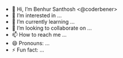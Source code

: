 - 👋 Hi, I’m Benhur Santhosh <@coderbener>
- 👀 I’m interested in ...
- 🌱 I’m currently learning ...
- 💞️ I’m looking to collaborate on ...
- 📫 How to reach me ...
- 😄 Pronouns: ...
- ⚡ Fun fact: ...

<!---
coderbener/coderbener is a ✨ special ✨ repository because its `README.md` (this file) appears on your GitHub profile.
You can click the Preview link to take a look at your changes.
--->
